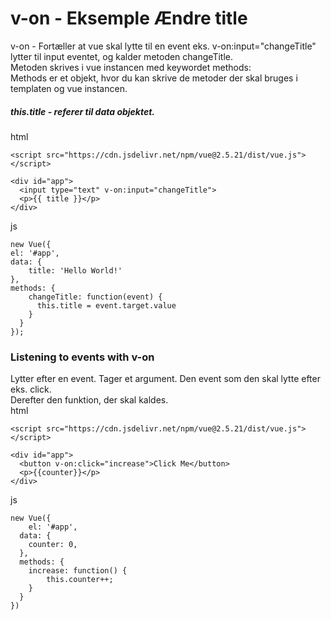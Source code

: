 # v-on -  Eksemple Ændre title
v-on - Fortæller at vue skal lytte til en event eks. v-on:input="changeTitle" lytter til input eventet, og kalder metoden changeTitle.  
Metoden skrives i vue instancen med keywordet methods:  
Methods er et objekt, hvor du kan skrive de metoder der skal bruges i templaten og vue instancen.  

##### this.title - referer til data objektet.  
html
```
<script src="https://cdn.jsdelivr.net/npm/vue@2.5.21/dist/vue.js"></script>

<div id="app">
  <input type="text" v-on:input="changeTitle">
  <p>{{ title }}</p>
</div>
```
js
```
new Vue({
el: '#app',
data: {
	title: 'Hello World!'
},
methods: {
    changeTitle: function(event) {
      this.title = event.target.value
    }
  }
});
```
### Listening to events with v-on
Lytter efter en event. Tager et argument. Den event som den skal lytte efter eks. click.  
Derefter den funktion, der skal kaldes.  
html  
```
<script src="https://cdn.jsdelivr.net/npm/vue@2.5.21/dist/vue.js"></script>

<div id="app">
  <button v-on:click="increase">Click Me</button>
  <p>{{counter}}</p>
</div>
```
js  
```
new Vue({
	el: '#app',
  data: {
  	counter: 0,
  },
  methods: {
  	increase: function() {
    	this.counter++;
    }
  }
})
```
